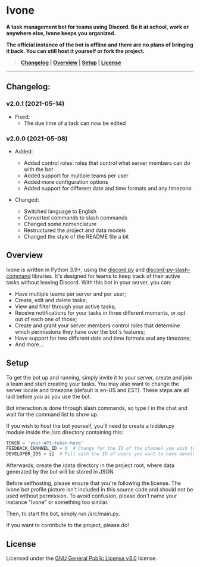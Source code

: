 # **Ivone**

**A task management bot for teams using Discord. Be it at school, work or anywhere else, Ivone keeps you organized.**

**The official instance of the bot is offline and there are no plans of bringing it back. You can still host it yourself or fork the project.**

> **[Changelog](https://github.com/Bernardozomer/ivone-bot#changelog) | [Overview](https://github.com/Bernardozomer/ivone-bot#overview) | [Setup](https://github.com/Bernardozomer/ivone-bot#setup) | [License](https://github.com/Bernardozomer/ivone-bot#license)**

----

## Changelog:

### **v2.0.1 (2021-05-14)**
- Fixed:
    - The due time of a task can now be edited 

### **v2.0.0 (2021-05-08)**
- Added:
    - Added control roles: roles that control what server members can do with the bot
    - Added support for multiple teams per user
    - Added more configuration options
    - Added support for different date and time formats and any timezone

- Changed:
    - Switched language to English
    - Converted commands to slash commands
    - Changed some nomenclature
    - Restructured the project and data models
    - Changed the style of the README file a bit

## Overview

Ivone is written in Python 3.9+, using the [discord.py](https://github.com/Rapptz/discord.py) and [discord-py-slash-command](https://github.com/eunwoo1104/discord-py-slash-command) libraries.
It's designed for teams to keep track of their active tasks without leaving Discord. With this bot in your server, you can:
- Have multiple teams per server and per user;
- Create, edit and delete tasks;
- View and filter through your active tasks;
- Receive notifications for your tasks in three different moments, or opt out of each one of those;
- Create and grant your server members control roles that determine which permissions they have over the bot's features;
- Have support for two different date and time formats and any timezone;
- And more...

## Setup

To get the bot up and running, simply invite it to your server, create and join a team and start creating your tasks.
You may also want to change the server locale and timezone (default is en-US and EST). These steps are all laid before you as you use the bot.

Bot interaction is done through slash commands, so type / in the chat and wait for the command list to show up.

If you wish to host the bot yourself, you'll need to create a hidden.py module inside the /src directory containing this:

```python
TOKEN = 'your-API-token-here'
FEEDBACK_CHANNEL_ID = 0  # Change for the ID of the channel you wish to use for user feedback.
DEVELOPER_IDS = []  # Fill with the ID of users you want to have developer-level access to the bot.
```

Afterwards, create the /data directory in the project root, where data generated by the bot will be stored in JSON.

Before selfhosting, please ensure that you're following the license. The Ivone bot profile picture isn't included in this source code and should not be used without permission. To avoid confusion, please don't name your instance "Ivone" or something too similar.

Then, to start the bot, simply run /src/main.py.

If you want to contribute to the project, please do!

## License

Licensed under the [GNU General Public License v3.0](https://github.com/Bernardozomer/ivone-bot/blob/master/LICENSE) license.
